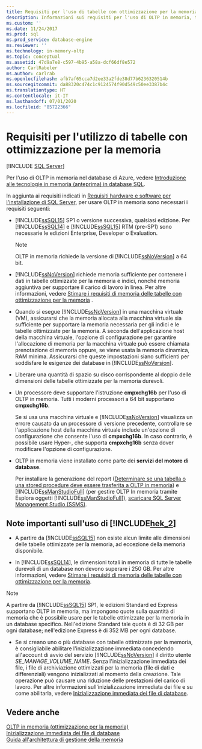 ```yaml
---
title: Requisiti per l'uso di tabelle con ottimizzazione per la memoria | Microsoft Docs
description: Informazioni sui requisiti per l'uso di OLTP in memoria, tra cui la versione del database SQL, le considerazioni sulla memoria e archiviazione e l'installazione.
ms.custom: ''
ms.date: 11/24/2017
ms.prod: sql
ms.prod_service: database-engine
ms.reviewer: ''
ms.technology: in-memory-oltp
ms.topic: conceptual
ms.assetid: 47d9a7e8-c597-4b95-a58a-dcf66df8e572
author: CarlRabeler
ms.author: carlrab
ms.openlocfilehash: afb7af65cca7d2ee33a2fde38d77b6236320514b
ms.sourcegitcommit: da88320c474c1c9124574f90d549c50ee3387b4c
ms.translationtype: HT
ms.contentlocale: it-IT
ms.lasthandoff: 07/01/2020
ms.locfileid: "85722366"
---
```

# <a name="requirements-for-using-memory-optimized-tables"></a>Requisiti per l'utilizzo di tabelle con ottimizzazione per la memoria
 [!INCLUDE [SQL Server](../../includes/applies-to-version/sqlserver.md)]

  Per l'uso di OLTP in memoria nel database di Azure, vedere [Introduzione alle tecnologie in memoria (anteprima) in database SQL](https://azure.microsoft.com/documentation/articles/sql-database-in-memory/).  
  
 In aggiunta ai requisiti indicati in [Requisiti hardware e software per l'installazione di SQL Server](../../sql-server/install/hardware-and-software-requirements-for-installing-sql-server.md), per usare OLTP in memoria sono necessari i requisiti seguenti:  
  
-   [!INCLUDE[ssSQL15](../../includes/sssql15-md.md)] SP1 o versione successiva, qualsiasi edizione. Per [!INCLUDE[ssSQL14](../../includes/sssql14-md.md)] e [!INCLUDE[ssSQL15](../../includes/sssql15-md.md)] RTM (pre-SP1) sono necessarie le edizioni Enterprise, Developer o Evaluation.
    
    > [!NOTE]
    > OLTP in memoria richiede la versione di [!INCLUDE[ssNoVersion](../../includes/ssnoversion-md.md)] a 64 bit.  
  
-   [!INCLUDE[ssNoVersion](../../includes/ssnoversion-md.md)] richiede memoria sufficiente per contenere i dati in tabelle ottimizzate per la memoria e indici, nonché memoria aggiuntiva per supportare il carico di lavoro in linea. Per altre informazioni, vedere [Stimare i requisiti di memoria delle tabelle con ottimizzazione per la memoria](../../relational-databases/in-memory-oltp/estimate-memory-requirements-for-memory-optimized-tables.md) .  

-   Quando si esegue [!INCLUDE[ssNoVersion](../../includes/ssnoversion-md.md)] in una macchina virtuale (VM), assicurarsi che la memoria allocata alla macchina virtuale sia sufficiente per supportare la memoria necessaria per gli indici e le tabelle ottimizzate per la memoria. A seconda dell'applicazione host della macchina virtuale, l'opzione di configurazione per garantire l'allocazione di memoria per la macchina virtuale può essere chiamata prenotazione di memoria oppure, se viene usata la memoria dinamica, RAM minima. Assicurarsi che queste impostazioni siano sufficienti per soddisfare le esigenze dei database in [!INCLUDE[ssNoVersion](../../includes/ssnoversion-md.md)].
  
-   Liberare una quantità di spazio su disco corrispondente al doppio delle dimensioni delle tabelle ottimizzate per la memoria durevoli.  
  
-   Un processore deve supportare l'istruzione **cmpxchg16b** per l'uso di OLTP in memoria. Tutti i moderni processori a 64 bit supportano **cmpxchg16b**.  
  
     Se si usa una macchina virtuale e [!INCLUDE[ssNoVersion](../../includes/ssnoversion-md.md)] visualizza un errore causato da un processore di versione precedente, controllare se l'applicazione host della macchina virtuale include un'opzione di configurazione che consente l'uso di **cmpxchg16b**. In caso contrario, è possibile usare Hyper-, che supporta **cmpxchg16b** senza dover modificare l'opzione di configurazione.  
  
-   OLTP in memoria viene installato come parte dei **servizi del motore di database**.  
  
     Per installare la generazione del report ([Determinare se una tabella o una stored procedure deve essere trasferita a OLTP in memoria](../../relational-databases/in-memory-oltp/determining-if-a-table-or-stored-procedure-should-be-ported-to-in-memory-oltp.md)) e [!INCLUDE[ssManStudioFull](../../includes/ssmanstudiofull-md.md)] (per gestire OLTP In memoria tramite Esplora oggetti [!INCLUDE[ssManStudioFull](../../includes/ssmanstudiofull-md.md)]), [scaricare SQL Server Management Studio (SSMS)](../../ssms/download-sql-server-management-studio-ssms.md).   
  
## <a name="important-notes-on-using-hek_2"></a>Note importanti sull'uso di [!INCLUDE[hek_2](../../includes/hek-2-md.md)]  
  
-   A partire da [!INCLUDE[ssSQL15](../../includes/sssql15-md.md)] non esiste alcun limite alle dimensioni delle tabelle ottimizzate per la memoria, ad eccezione della memoria disponibile. 

-   In [!INCLUDE[ssSQL14](../../includes/sssql14-md.md)], le dimensioni totali in memoria di tutte le tabelle durevoli di un database non devono superare i 250 GB. Per altre informazioni, vedere [Stimare i requisiti di memoria delle tabelle con ottimizzazione per la memoria](../../relational-databases/in-memory-oltp/estimate-memory-requirements-for-memory-optimized-tables.md).  

> [!NOTE]
> A partire da [!INCLUDE[ssSQL15](../../includes/sssql15-md.md)] SP1, le edizioni Standard ed Express supportano OLTP in memoria, ma impongono quote sulla quantità di memoria che è possibile usare per le tabelle ottimizzate per la memoria in un database specifico. Nell'edizione Standard tale quota è di 32 GB per ogni database; nell'edizione Express è di 352 MB per ogni database. 
  
-   Se si creano uno o più database con tabelle ottimizzate per la memoria, è consigliabile abilitare l'inizializzazione immediata concedendo all'account di avvio del servizio [!INCLUDE[ssNoVersion](../../includes/ssnoversion-md.md)] il diritto utente *SE_MANAGE_VOLUME_NAME*. Senza l'inizializzazione immediata dei file, i file di archiviazione ottimizzati per la memoria (file di dati e differenziali) vengono inizializzati al momento della creazione. Tale operazione può causare una riduzione delle prestazioni del carico di lavoro. Per altre informazioni sull'inizializzazione immediata dei file e su come abilitarla, vedere [Inizializzazione immediata dei file di database](../../relational-databases/databases/database-instant-file-initialization.md).
  
## <a name="see-also"></a>Vedere anche  
 [OLTP in memoria &#40;ottimizzazione per la memoria&#41;](../../relational-databases/in-memory-oltp/in-memory-oltp-in-memory-optimization.md)  
 [Inizializzazione immediata dei file di database](../../relational-databases/databases/database-instant-file-initialization.md)  
 [Guida all'architettura di gestione della memoria](../../relational-databases/memory-management-architecture-guide.md)
  
